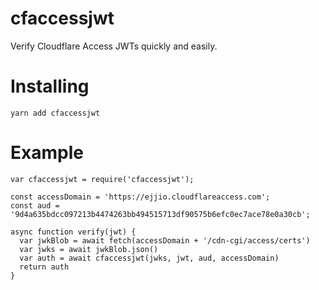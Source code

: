 # cfaccessjwt
Verify Cloudflare Access JWTs quickly and easily.

# Installing
```
yarn add cfaccessjwt
```

# Example
```
var cfaccessjwt = require('cfaccessjwt');

const accessDomain = 'https://ejjio.cloudflareaccess.com';
const aud = '9d4a635bdcc097213b4474263bb494515713df90575b6efc0ec7ace78e0a30cb';

async function verify(jwt) {
  var jwkBlob = await fetch(accessDomain + '/cdn-cgi/access/certs')
  var jwks = await jwkBlob.json()
  var auth = await cfaccessjwt(jwks, jwt, aud, accessDomain)
  return auth
}
```